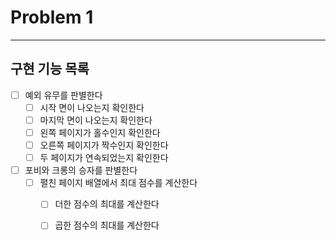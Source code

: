 # Problem 1

---

## 구현 기능 목록
- [ ] 예외 유무를 판별한다
  - [ ] 시작 면이 나오는지 확인한다
  - [ ] 마지막 면이 나오는지 확인한다
  - [ ] 왼쪽 페이지가 홀수인지 확인한다
  - [ ] 오른쪽 페이지가 짝수인지 확인한다
  - [ ] 두 페이지가 연속되었는지 확인한다
- [ ] 포비와 크롱의 승자를 판별한다
  - [ ] 펼친 페이지 배열에서 최대 점수를 계산한다
    - [ ] 더한 점수의 최대를 계산한다
    - [ ] 곱한 점수의 최대를 계산한다
    
